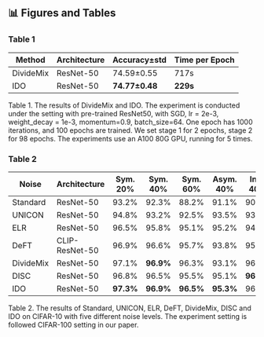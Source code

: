 ## 📊 Figures and Tables

### Table 1

| Method    | Architecture | Accuracy±std   | Time per Epoch |
| --------- | ------------ | -------------- | -------------- |
| DivideMix | ResNet-50    | 74.59±0.55     | 717s           |
| IDO       | ResNet-50    | **74.77±0.48** | **229s**       |

Table 1. The results of DivideMix and IDO. The experiment is conducted under the setting with pre-trained ResNet50, with SGD, lr = 2e-3, weight_decay = 1e-3, momentum=0.9, batch_size=64. One epoch has 1000 iterations, and 100 epochs are trained. We set stage 1 for 2 epochs, stage 2 for 98 epochs. The experiments use an A100 80G GPU, running for 5 times.

### Table 2
| Noise     | Architecture   | Sym. 20%     | Sym. 40%     | Sym. 60%     | Asym. 40%    | Inst. 40%    |
| --------- | -------------- | ------------ | ------------ | ------------ | ------------ | ------------ |
| Standard  | ResNet-50      | 93.2%        | 92.3%        | 88.2%        | 91.1%        | 90.9%        |
| UNICON    | ResNet-50      | 94.8%        | 93.2%        | 92.5%        | 93.5%        | 93.9%        |
| ELR       | ResNet-50      | 96.5%        | 95.8%        | 95.1%        | 95.2% | 94.8%        |
| DeFT      | CLIP-ResNet-50 | 96.9%        |96.6% | 95.7%        | 93.8%        | 95.1%        |
| DivideMix | ResNet-50      | 97.1% | **96.9%**    | 96.3% | 93.1%        | 96.0%        |
| DISC      | ResNet-50      | 96.8%        | 96.5%        | 95.5%        | 95.1%        | **96.5%**    |
| IDO       | ResNet-50      | **97.3%**    | **96.9%**    | **96.5%**    | **95.3%**    | 96.4% |

Table 2. The results of Standard, UNICON, ELR, DeFT, DivideMix, DISC and IDO on CIFAR-10 with five different noise levels. The experiment setting is followed CIFAR-100 setting in our paper.

